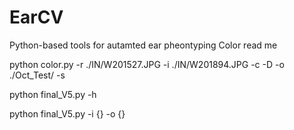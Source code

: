 # EarCV
Python-based tools for autamted ear pheontyping
Color read me


python color.py -r ./IN/W201527.JPG -i ./IN/W201894.JPG -c -D -o ./Oct_Test/ -s


python final_V5.py -h

python final_V5.py -i {} -o {} 
